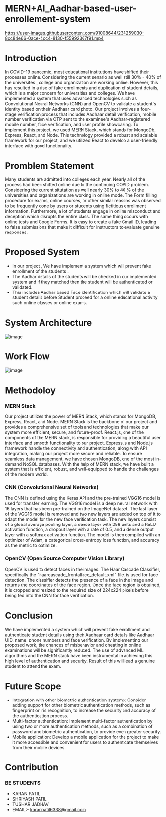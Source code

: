 # MERN+AI_Aadhar-based-user-enrollement-system



https://user-images.githubusercontent.com/91008644/234259030-8cc84e66-0ace-4cc4-8130-f55992367f91.mp4





# Introduction
In COVID-19 pandemic, most educational institutions have shifted their processes online. Considering the current senario as well still 30% - 40% of the universites , college and organization are working online. However, this has resulted in a rise of fake enrollments and duplication of student details, which is a major concern for universities and colleges. We have implemented a system that uses advanced technologies such as Convolutional Neural Networks (CNN) and OpenCV to validate a student's identity based on their Aadhaar card photo. Our project involves a four-stage verification process that includes Aadhaar detail verification, mobile number verification via OTP sent to the examinee's Aadhaar-registered mobile number, face verification, and user profile showcasing.
To implement this project, we used MERN Stack, which stands for MongoDb, Express, React, and Node. This technology provided a robust and scalable framework for our project, and we utilized React to develop a user-friendly interface with good functionality. 

# Promblem Statement
Many students are admitted into colleges each year. Nearly all of the process had been shifted online due to the continuing COVID problem. Considering the current situtation as well nearly 30% to 40 % of the universities and organizations are working in online mode. The Form filling procedure for exams, online courses, or other similar reasons was observed to be frequently done by users or students using fictitious enrollment information. Furthermore, a lot of students engage in online misconduct and deception which disrupts the entire class. The same thing occurs with online tests and Google Forms. It is easy to create a fake Gmail ID, leading to false submissions that make it difficult for instructors to evaluate genuine responses.

# Proposed System
* In  our  project , We have implement a system which will prevent fake enrollment  of the students .
* The Aadhar details of the students will be checked in our implemented system and if they matched then the student will be authenticated or validated.
* This includes Aadhar based Face identification which will validate a student details before Student proceed for a online educational activity such online classes or online exams.

# System Architecture
![image](https://user-images.githubusercontent.com/91008644/234255916-0fc62a43-310b-4a6b-a1a5-17f41eb2d182.png)
# Work Flow
![image](https://user-images.githubusercontent.com/91008644/234256083-03a37fa8-a26a-4b22-bb14-cff37c10035b.png)

# Methodoloy
### MERN Stack
Our project utilizes the power of MERN Stack, which stands for MongoDB, Express, React, and Node. MERN Stack is the backbone of our project and provides a comprehensive set of tools and technologies that make our system more efficient, secure, and future-proof.
React.js, one of the components of the MERN stack, is responsible for providing a beautiful user interface and smooth functionality to our project. Express.js and Node.js framework handle the connectivity and authentication, along with API integration, making our project more secure and reliable.
To ensure seamless data management, we have chosen MongoDB, one of the most in-demand NoSQL databases. With the help of MERN stack, we have built a system that is efficient, robust, and well-equipped to handle the challenges of the modern world.
### CNN (Convolutional Neural Networks)
The CNN is defined using the Keras API and the pre-trained VGG16 model is used for transfer learning. The VGG16 model is a deep neural network with 16 layers that has been pre-trained on the ImageNet dataset. The last layer of the VGG16 model is removed and two new layers are added on top of it to adapt the model for the new face verification task. The new layers consist of a global average pooling layer, a dense layer with 256 units and a ReLU activation function, a dropout layer with a rate of 0.5, and a dense output layer with a softmax activation function. The model is then compiled with an optimizer of Adam, a categorical cross-entropy loss function, and accuracy as the metric to optimize.
### OpenCV (Open Source Computer Vision Library)
OpenCV is used to detect faces in the images. The Haar Cascade Classifier, specifically the "haarcascade_frontalface_default.xml" file, is used for face detection. The classifier detects the presence of a face in the image and returns the coordinates of the face region. Once the face region is obtained, it is cropped and resized to the required size of 224x224 pixels before being fed into the CNN for face verification.

# Conclusion
We have implemented a system which will prevent fake enrollment and authenticate student details using their Aadhaar card details like Aadhaar UID, name, phone numbers and face verification. By implementing our proposed work, the chances of misbehavior and cheating in online examinations will be significantly reduced. The use of advanced ML algorithms and the MERN stack have been instrumental in achieving this high level of authentication and security. Result of this will lead a genuine student to attend the exam.

# Future Scope
* Integration with other biometric authentication systems: Consider adding support for other biometric authentication methods, such as fingerprint or iris recognition, to increase the security and accuracy of the authentication process.
* Multi-factor authentication: Implement multi-factor authentication by using two or more authentication methods, such as a combination of password and biometric authentication, to provide even greater security.
* Mobile application: Develop a mobile application for the project to make it more accessible and convenient for users to authenticate themselves from their mobile devices.

# Contribution
### BE STUDENTS
* KARAN PATIL
* SHRIYASH PATIL
* TUSHAR JADHAV
* EMAIL:- karanpatil6338@gmail.com



 

